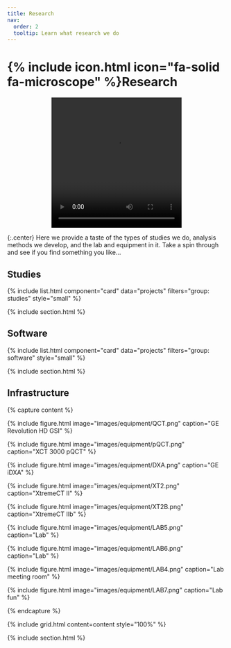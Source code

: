 ```yaml
---
title: Research
nav:
  order: 2
  tooltip: Learn what research we do
---
```


# {% include icon.html icon="fa-solid fa-microscope" %}Research

<div align="center">
	<video controls="controls" width="300" height="300" autoplay="autoplay" loop="loop" name="Skeleton">
	  <source src="/video/skeleton.mov">
	</video>
</div>

{:.center}
Here we provide a taste of the types of studies we do, analysis methods we develop, and the lab and equipment in it. 
Take a spin through and see if you find something you like...

## Studies
{% include list.html component="card" data="projects" filters="group: studies" style="small" %}

{% include section.html %}

## Software
{% include list.html component="card" data="projects" filters="group: software" style="small" %}

{% include section.html %}

## Infrastructure
{% capture content %}

{% include figure.html image="images/equipment/QCT.png" caption="GE Revolution HD GSI" %}

{% include figure.html image="images/equipment/pQCT.png" caption="XCT 3000 pQCT" %}

{% include figure.html image="images/equipment/DXA.png" caption="GE iDXA" %}

{% include figure.html image="images/equipment/XT2.png" caption="XtremeCT II" %}

{% include figure.html image="images/equipment/XT2B.png" caption="XtremeCT IIb" %}

{% include figure.html image="images/equipment/LAB5.png" caption="Lab" %}

{% include figure.html image="images/equipment/LAB6.png" caption="Lab" %}

{% include figure.html image="images/equipment/LAB4.png" caption="Lab meeting room" %}

{% include figure.html image="images/equipment/LAB7.png" caption="Lab fun" %}

{% endcapture %}

{%
  include grid.html 
  content=content
  style="100%"
%}

{% include section.html %}

